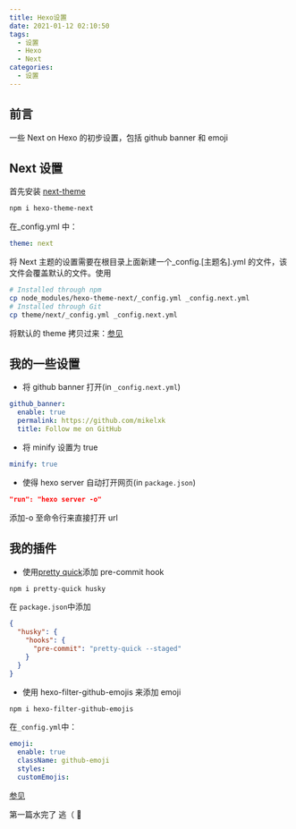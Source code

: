 ```yaml
---
title: Hexo设置
date: 2021-01-12 02:10:50
tags:
  - 设置
  - Hexo
  - Next
categories:
  - 设置
---
```


## 前言

一些 Next on Hexo 的初步设置，包括 github banner 和 emoji

## Next 设置

首先安装 [next-theme](https://theme-next.org/)

```bash
npm i hexo-theme-next
```

在\_config.yml 中：

```yaml
theme: next
```

将
Next 主题的设置需要在根目录上面新建一个\_config.[主题名].yml 的文件，该文件会覆盖默认的文件。使用

```bash
# Installed through npm
cp node_modules/hexo-theme-next/_config.yml _config.next.yml
# Installed through Git
cp theme/next/_config.yml _config.next.yml
```

将默认的 theme 拷贝过来：[参见](https://theme-next.js.org/docs/getting-started/configuration)

## 我的一些设置

- 将 github banner 打开(in `_config.next.yml`)

```yaml
github_banner:
  enable: true
  permalink: https://github.com/mikelxk
  title: Follow me on GitHub
```

- 将 minify 设置为 true

```yaml
minify: true
```

- 使得 hexo server 自动打开网页(in `package.json`)

```json
"run": "hexo server -o"
```

添加-o 至命令行来直接打开 url

## 我的插件

- 使用[pretty quick](https://prettier.io/docs/en/precommit.html)添加 pre-commit hook

```bash
npm i pretty-quick husky
```

在 `package.json`中添加

```json
{
  "husky": {
    "hooks": {
      "pre-commit": "pretty-quick --staged"
    }
  }
}
```

- 使用 hexo-filter-github-emojis 来添加 emoji

```bash
npm i hexo-filter-github-emojis
```

在`_config.yml`中：

```yaml
emoji:
  enable: true
  className: github-emoji
  styles:
  customEmojis:
```

[参见](https://www.npmjs.com/package/hexo-filter-github-emojis)

第一篇水完了 逃（ :running:
